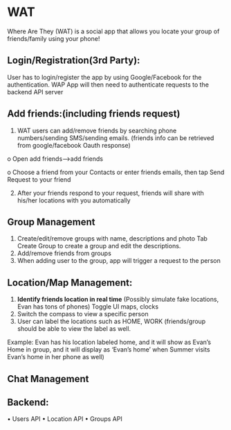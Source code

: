 # WAT

Where Are They (WAT) is a social app that allows you locate your group of friends/family using your phone!


## Login/Registration(3rd Party): 
User has to login/register the app by using Google/Facebook for the authentication. WAP App will then need to authenticate requests to the backend API server

## Add friends:(including friends request)
1.	WAT users can add/remove friends by searching phone numbers/sending SMS/sending emails. (friends info can be retrieved from google/facebook Oauth response)

o	Open add friends-->add friends

o	Choose a friend from your Contacts or enter friends emails, then tap Send Request to your friend

2.	After your friends respond to your request, friends will share with his/her locations with you automatically


## Group Management
1.	Create/edit/remove groups with name, descriptions and photo
Tab Create Group to create a group and edit the descriptions. 
2.	Add/remove friends from groups
3.	When adding user to the group, app will trigger a request to the person 

## Location/Map Management:
1.	**Identify friends location in real time** (Possibly simulate fake locations, Evan has tons of phones)
Toggle UI maps, clocks
2.	Switch the compass to view a specific person
3.	User can label the locations such as HOME, WORK (friends/group should be able to view the label as well. 

Example: Evan has his location labeled home, and it will show as Evan’s Home in group, and it will display as ‘Evan’s home’ when Summer visits Evan’s home in her phone as well)

## Chat Management

## Backend:
•	Users API 
•	Location API
•	Groups API
